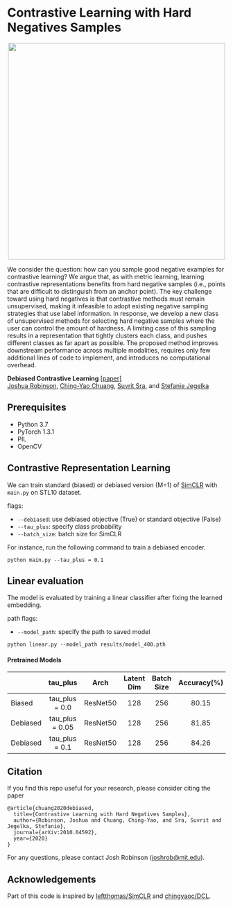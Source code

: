 # Contrastive Learning with Hard Negatives Samples

<p align='center'>
<img src='https://github.com/joshr17/HCL/figs/hard_sampling_schema.pdf' width='500'/>
</p>

We consider the question: how can you sample good negative examples for contrastive
learning? We argue that, as with metric learning, learning contrastive representations
benefits from hard negative samples (i.e., points that are difficult to distinguish from
an anchor point). The key challenge toward using hard negatives is that contrastive
methods must remain unsupervised, making it infeasible to adopt existing negative
sampling strategies that use label information. In response, we develop a new class
of unsupervised methods for selecting hard negative samples where the user can
control the amount of hardness. A limiting case of this sampling results in a representation that tightly clusters each class, and pushes different classes as far apart as possible. The proposed method improves downstream performance across multiple
modalities, requires only few additional lines of code to implement, and introduces no
computational overhead.


**Debiased Contrastive Learning** [[paper]](https://arxiv.org/abs/2007.00224)
<br/>
[Joshua Robinson](https://joshrobinson.mit.edu/), 
[Ching-Yao Chuang](https://chingyaoc.github.io/), 
[Suvrit Sra](http://web.mit.edu/torralba/www/), and
[Stefanie Jegelka](https://people.csail.mit.edu/stefje/)
<br/>


## Prerequisites
- Python 3.7 
- PyTorch 1.3.1
- PIL
- OpenCV

## Contrastive Representation Learning
We can train standard (biased) or debiased version (M=1) of [SimCLR](https://arxiv.org/abs/2002.05709) with `main.py` on STL10 dataset.

flags:
  - `--debiased`: use debiased objective (True) or standard objective (False)
  - `--tau_plus`: specify class probability
  - `--batch_size`: batch size for SimCLR

For instance, run the following command to train a debiased encoder.
```
python main.py --tau_plus = 0.1
```

## Linear evaluation
The model is evaluated by training a linear classifier after fixing the learned embedding.

path flags:
  - `--model_path`: specify the path to saved model
```
python linear.py --model_path results/model_400.pth
```

#### Pretrained Models
|          | tau_plus | Arch | Latent Dim | Batch Size  | Accuracy(%) | Download |
|----------|:---:|:----:|:---:|:---:|:---:|:---:|
|  Biased | tau_plus = 0.0 | ResNet50 | 128  | 256  | 80.15  |  [model](https://drive.google.com/file/d/1qQE03ztnQCK4dtG-GPwCvF66nq_Mk_mo/view?usp=sharing)|
|  Debiased |tau_plus = 0.05 | ResNet50 | 128  | 256  | 81.85  |  [model](https://drive.google.com/file/d/1pA4Hpcug8tbgH9O6PCu-447vJzxbbR5I/view?usp=sharing)|
|  Debiased |tau_plus = 0.1 | ResNet50 | 128  | 256  | 84.26  |   [model](https://drive.google.com/file/d/1d8nfGHsHIuJYjU7mHtCtSXf98IbWMFAa/view?usp=sharing)|

## Citation

If you find this repo useful for your research, please consider citing the paper

```
@article{chuang2020debiased,
  title={Contrastive Learning with Hard Negatives Samples},
  author={Robinson, Joshua and Chuang, Ching-Yao, and Sra, Suvrit and Jegelka, Stefanie},
  journal={arXiv:2010.04592},
  year={2020}
}
```
For any questions, please contact Josh Robinson (joshrob@mit.edu).

## Acknowledgements

Part of this code is inspired by [leftthomas/SimCLR](https://github.com/leftthomas/SimCLR) and [chingyaoc/DCL](https://github.com/chingyaoc/DCL).
